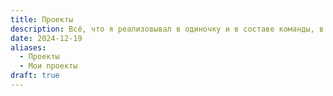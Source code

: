```yaml
---
title: Проекты
description: Всё, что я реализовывал в одиночку и в составе команды, в рамках постоянной работы или самостоятельно
date: 2024-12-19
aliases:
  - Проекты
  - Мои проекты
draft: true
---
```



